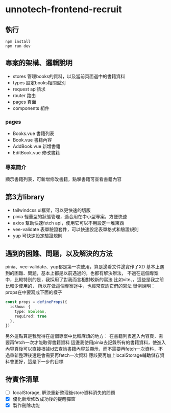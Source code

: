 # unnotech-frontend-recruit

## 執行
```
npm install
npm run dev
```

## 專案的架構、邏輯說明

- stores 管理books的資料，以及當前頁面選中的書籍資料
- types 設定books相關型別
- request api請求
- router 路由
- pages 頁面
- components 組件

### pages

- Books.vue 書籍列表
- Book.vue 書籍內容
- AddBook.vue 新增書籍
- EditBook.vue 修改書籍

### 專案簡介
顯示書籍列表，可新增修改書籍，點擊書籍可查看書籍內容

## 第3方library
- tailwindcss  ui框架，可以更快速的切版
- pinia 輕量型的狀態管理，適合用在中小型專案，方便快速
- axios 幫助快速fetch api，使用它可以不用設定一堆東西
- vee-validate 表單驗證套件，可以快速設定表單格式和驗證規則
- yup 可快速設定驗證規則

## 遇到的困難、問題，以及解決的方法
pinia、vee-validate、yup都是第一次使用，算是邊看文件邊實作了XD
基本上遇到的困難、問題，基本上都是以前遇過的，也都有解決辦法，
不過在這個專案中，比較特別的是，我採用了對我而言相對較新的寫法
比如vite、<script setup></script>，這些是我之前比較少使用的，
所以在做這個專案途中，也經常查詢它們的寫法
舉例說明：props在<script setup></script>中要寫成下面的樣子
```ts
const props = defineProps({
  isShow: {
    type: Boolean,
    required: true
  },
})
```
另外這點算是我覺得在這個專案中比較麻煩的地方：
在書籍列表進入內容頁，需要再fetch一次才能取得書籍資料
這邊我使用pinia去記錄所有的書籍資料，使進入內容頁後可以直接根據id去查詢書籍內容並顯示，而不需要再fetch一次資料，不過重新整理後還是會需要再fetch一次資料
應該要再加上localStorage輔助儲存資料會更好，這是下一步的目標

## 待實作清單
- [ ] localStorage, 解決重新整理後store資料消失的問題
- [x] 優化新增修改成功後的提醒彈窗
- [x] 製作刪除功能